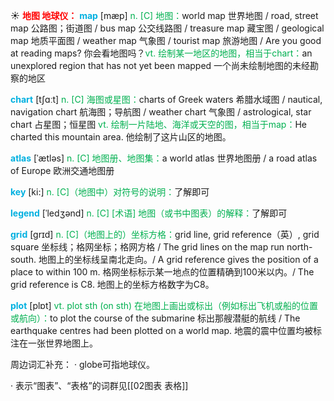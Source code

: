 ☀ <font color="red">**地图 地球仪：**</font>
<font color="sky blue">**map**</font> [mæp] 
<font color="#00b050">n. [C] 地图：</font>world map 世界地图 / road, street map 公路图；街道图 / bus map 公交线路图 / treasure map 藏宝图 / geological map 地质平面图 / weather map 气象图 / tourist map 旅游地图 / Are you good at reading maps? 你会看地图吗？<font color="#00b050">vt. 绘制某一地区的地图，相当于chart：</font>an unexplored region that has not yet been mapped 一个尚未绘制地图的未经勘察的地区

<font color="sky blue">**chart**</font> [tʃɑːt] 
<font color="#00b050">n. [C] 海图或星图：</font>charts of Greek waters 希腊水域图 / nautical, navigation chart 航海图；导航图 / weather chart 气象图 / astrological, star chart 占星图；恒星图 <font color="#00b050">vt. 绘制一片陆地、海洋或天空的图，相当于map：</font>He charted this mountain area. 他绘制了这片山区的地图。
           
<font color="sky blue">**atlas**</font> [ˈætləs]
<font color="#00b050">n. [C] 地图册、地图集：</font>a world atlas 世界地图册 / a road atlas of Europe 欧洲交通地图册

<font color="sky blue">**key**</font> [ki:] 
<font color="#00b050">n. [C]（地图中）对符号的说明：</font>了解即可
                      
<font color="sky blue">**legend**</font> [ˈledʒənd]
<font color="#00b050">n. [C] [术语] 地图（或书中图表）的解释：</font>了解即可

<font color="sky blue">**grid**</font> [grɪd]
<font color="#00b050">n. [C]（地图上的）坐标方格：</font>grid line, grid reference（英）, grid square 坐标线；格网坐标；格网方格 / The grid lines on the map run north-south. 地图上的坐标线呈南北走向。/ A grid reference gives the position of a place to within 100 m. 格网坐标标示某一地点的位置精确到100米以内。/ The grid reference is C8. 地图上的坐标方格数字为C8。

<font color="sky blue">**plot**</font> [plɒt] 
<font color="#00b050">vt. plot sth (on sth) 在地图上画出或标出（例如标出飞机或船的位置或航向）：</font>to plot the course of the submarine 标出那艘潜艇的航线 / The earthquake centres had been plotted on a world map. 地震的震中位置均被标注在一张世界地图上。

周边词汇补充：
· globe可指地球仪。	

· 表示“图表”、“表格”的词群见[[02图表 表格]]
